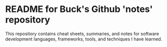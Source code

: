 # README for Buck's Github 'notes' repository

This repository contains cheat sheets, summaries, and notes for software development languages, frameworks, tools, and techniques I have learned.
